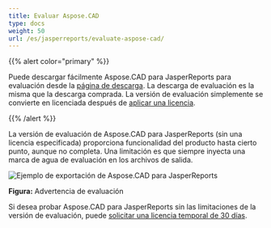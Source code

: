 ```yaml
---
title: Evaluar Aspose.CAD
type: docs
weight: 50
url: /es/jasperreports/evaluate-aspose-cad/
---
```


{{% alert color="primary" %}}

Puede descargar fácilmente Aspose.CAD para JasperReports para evaluación desde la [página de descarga](https://downloads.aspose.com/cad/jasperreports). La descarga de evaluación es la misma que la descarga comprada. La versión de evaluación simplemente se convierte en licenciada después de [aplicar una licencia](/es/cad/jasperreports/licensing/).

{{% /alert %}}

La versión de evaluación de Aspose.CAD para JasperReports (sin una licencia especificada) proporciona funcionalidad del producto hasta cierto punto, aunque no completa. Una limitación es que siempre inyecta una marca de agua de evaluación en los archivos de salida.

![Ejemplo de exportación de Aspose.CAD para JasperReports](/_assets/jasper/AreaChartReport.jpg)

**Figura:** Advertencia de evaluación

Si desea probar Aspose.CAD para JasperReports sin las limitaciones de la versión de evaluación, puede [solicitar una licencia temporal de 30 días](https://purchase.aspose.com/temporary-license).
